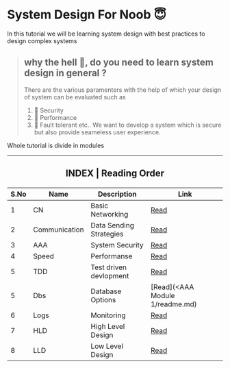 # System Design For Noob 😇
In this tutorial we will be learning system design with best practices to design complex systems

>## why the hell 👿, do you need to learn system design in general ? 
> There are the various paramenters with the help of which your design of system can be evaluated such as 
> 1. 🔐 Security 
> 2. 🚀 Performance 
> 3. 🏥 Fault tolerant etc..
> We want to develop a system which is secure but also provide seameless user experience.

Whole tutorial is divide in modules 

---
## <p style="text-align: center;">INDEX | Reading Order</p>

|S.No | Name | Description | Link | 
|---| --- | --- | --- |
| 1 |CN| Basic Networking |[Read](<CN/README.md>) |
|2| Communication | Data Sending Strategies |[Read](<AAA Module 1/readme.md>) |
|3 | AAA | System Security |[Read](<AAA Module 1/readme.md>) |
|4 | Speed | Performanse |[Read](<AAA Module 1/readme.md>) |
|5 | TDD | Test driven devlopment |[Read](<AAA Module 1/readme.md>) |
|5 | Dbs | Database Options |[Read](<AAA Module 1/readme.md) |
|6 | Logs | Monitoring |[Read](<AAA Module 1/readme.md>) |
|7 | HLD | High Level Design |[Read](<HLD/README.md>) |
|8 | LLD | Low Level Design |[Read](<LLD/README.md>) |
